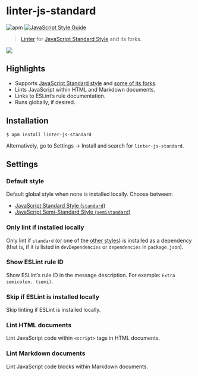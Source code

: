 # linter-js-standard

![apm](https://img.shields.io/apm/v/linter-js-standard.svg)
[![JavaScript Style Guide](https://img.shields.io/badge/code_style-standard-brightgreen.svg)](https://standardjs.com)

> [Linter](https://github.com/steelbrain/linter) for [JavaScript Standard Style](https://standardjs.com) and its forks.

![](screenshot.png)

## Highlights

- Supports [JavaScript Standard style](https://standardjs.com) and [some of its forks](#default-style).
- Lints JavaScript within HTML and Markdown documents.
- Links to ESLint’s rule documentation.
- Runs globally, if desired.

## Installation

```console
$ apm install linter-js-standard
```

Alternatively, go to Settings → Install and search for `linter-js-standard`.

## Settings

### Default style

Default global style when none is installed locally. Choose between:

- [JavaScript Standard Style (`standard`)](https://standardjs.com)
- [JavaScript Semi-Standard Style (`semistandard`)](https://github.com/Flet/semistandard)

### Only lint if installed locally

Only lint if `standard` (or one of the [other styles](#default-style)) is installed as a dependency (that is, if it is listed in `devDependencies` or `dependencies` in `package.json`).

### Show ESLint rule ID

Show ESLint’s rule ID in the message description. For example: `Extra semicolon. (semi)`.

### Skip if ESLint is installed locally

Skip linting if ESLint is installed locally.

### Lint HTML documents

Lint JavaScript code within `<script>` tags in HTML documents.

### Lint Markdown documents

Lint JavaScript code blocks within Markdown documents.
